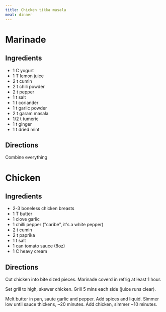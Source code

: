 ```yaml
---
title: Chicken tikka masala
meal: dinner
---
```


# Marinade
## Ingredients
* 1 C yogurt
* 1 T lemon juice
* 2 t cumin
* 2 t chili powder
* 2 t pepper
* 1 t salt
* 1 t coriander
* 1 t garlic powder
* 2 t garam masala
* 1/2 t tumeric
* 1 t ginger
* 1 t dried mint

## Directions
Combine everything

# Chicken
## Ingredients
* 2-3 boneless chicken breasts
* 1 T butter
* 1 clove garlic
* 1 chilli pepper ("caribe", it's a white pepper)
* 2 t cumin
* 2 t paprika
* 1 t salt
* 1 can tomato sauce (8oz)
* 1 C heavy cream

## Directions
Cut chicken into bite sized pieces. Marinade coverd in refrig at least 1 hour.

Set grill to high, skewer chicken. Grill 5 mins each side (juice runs clear).

Melt butter in pan, saute garlic and pepper. Add spices and liquid.
Simmer low until sauce thickens, ~20 minutes.
Add chicken, simmer ~10 minutes.
